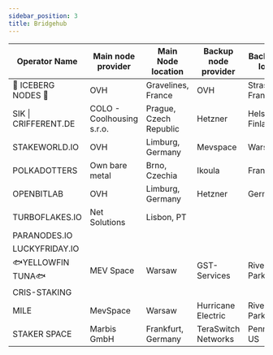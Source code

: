 ```yaml
---
sidebar_position: 3
title: Bridgehub
---
```


| Operator Name        | Main node provider        | Main Node location     | Backup node provider | Backup node location |
|----------------------|---------------------------|------------------------|----------------------|----------------------|
| 🧊 ICEBERG NODES 🧊    | OVH                       | Gravelines, France     | OVH                  | Strasburgo, France   |
| SIK \| CRIFFERENT.DE | COLO - Coolhousing s.r.o. | Prague, Czech Republic | Hetzner              | Helsinki, Finland    |
| STAKEWORLD.IO        | OVH                       | Limburg, Germany       | Mevspace             | Warsaw               |
| POLKADOTTERS         | Own bare metal            | Brno, Czechia          | Ikoula               | France               |
| OPENBITLAB           | OVH                       | Limburg, Germany       | Hetzner              | Germany              |
| TURBOFLAKES.IO       | Net Solutions             | Lisbon, PT             |                      |                      |
| PARANODES.IO         |                           |                        |                      |                      |
| LUCKYFRIDAY.IO       |                           |                        |                      |                      |
| 🐟YELLOWFIN TUNA🐟     | MEV Space                 | Warsaw                 | GST-Services         | Riverdale Park       |
| CRIS-STAKING         |                           |                        |                      |                      |
| MILE                 | MevSpace                  | Warsaw                 | Hurricane Electric   | Riverdale Park       |
| STAKER SPACE         | Marbis GmbH               | Frankfurt, Germany     | TeraSwitch Networks  | Pennsylvania, US     |
